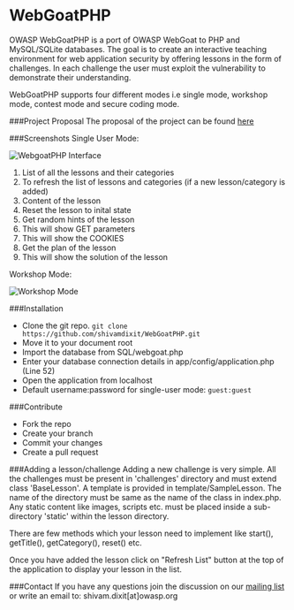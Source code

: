 WebGoatPHP
==========
OWASP WebGoatPHP is a port of OWASP WebGoat to PHP and MySQL/SQLite databases. The goal is to create an interactive teaching environment for web application security by offering lessons in the form of challenges. In each challenge the user must exploit the vulnerability to demonstrate their understanding.

WebGoatPHP supports four different modes i.e single mode, workshop mode, contest mode and secure coding mode.

###Project Proposal
The proposal of the project can be found [here](http://shivamdixit.com/posts/gsoc-14-webgoatphp-proposal/)

###Screenshots
Single User Mode:

![WebgoatPHP Interface](https://raw.githubusercontent.com/shivamdixit/WebGoatPHP/master/challenges/WebGoatIntro/static/interface.png "WebgoatPHP Interface")

1. List of all the lessons and their categories
2. To refresh the list of lessons and categories (if a new lesson/category is added)
3. Content of the lesson
4. Reset the lesson to inital state
5. Get random hints of the lesson
6. This will show GET parameters
7. This will show the COOKIES
8. Get the plan of the lesson
9. This will show the solution of the lesson

Workshop Mode:

![Workshop Mode](https://raw.githubusercontent.com/shivamdixit/WebGoatPHP/master/images/workshop_dashboard.png "Workshop Mode")

###Installation
* Clone the git repo. `git clone https://github.com/shivamdixit/WebGoatPHP.git`
* Move it to your document root
* Import the database from SQL/webgoat.php
* Enter your database connection details in app/config/application.php (Line 52)
* Open the application from localhost
* Default username:password for single-user mode: `guest:guest`

###Contribute

* Fork the repo
* Create your branch
* Commit your changes
* Create a pull request

###Adding a lesson/challenge
Adding a new challenge is very simple. All the challenges must be present in 'challenges' directory and must extend class 'BaseLesson'. A template is provided in template/SampleLesson. The name of the directory must be same as the name of the class in index.php. Any static content like images, scripts etc. must be placed inside a sub-directory 'static' within the lesson directory.

There are few methods which your lesson need to implement like start(), getTitle(), getCategory(), reset() etc.

Once you have added the lesson click on "Refresh List" button at the top of the application to display your lesson in the list.

###Contact
If you have any questions join the discussion on our [mailing list](https://lists.owasp.org/mailman/listinfo/owasp_webgoatphp) or write an email to: shivam.dixit[at]owasp.org
